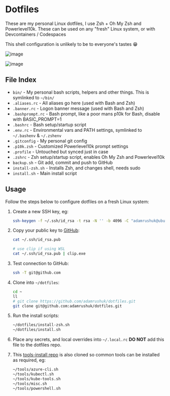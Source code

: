 # Dotfiles

These are my personal Linux dotfiles, I use Zsh + Oh My Zsh and Powerlevel10k.
These can be used on any "fresh" Linux system, or with Devcontainers / Codespaces

This shell configuration is unlikely to be to everyone's tastes 😁

![image](https://user-images.githubusercontent.com/14982936/81501314-a9084b00-92cf-11ea-8ee0-40dfa48de888.png)

![image](https://user-images.githubusercontent.com/14982936/81501320-ae659580-92cf-11ea-8236-caa4fcc10b8d.png)

## File Index

- `bin/` - My personal bash scripts, helpers and other things. This is symlinked to `~/bin/`
- `.aliases.rc` - All aliases go here (used with Bash and Zsh)
- `.banner.rc` - Logon banner message (used with Bash and Zsh)
- `.bashprompt.rc` - Bash prompt, like a poor mans p10k for Bash, disable with BASIC_PROMPT=1
- `.bashrc` - Bash setup/startup script
- `.env.rc` - Environmental vars and PATH settings, symlinked to `~/.bashenv` & `~/.zshenv`
- `.gitconfig` - My personal git config
- `.p10k.zsh` - Customized Powerlevel10k prompt settings
- `.profile` - Untouched but synced just in case
- `.zshrc` - Zsh setup/startup script, enables Oh My Zsh and Powerlevel10k
- `backup.sh` - Git add, commit and push to GitHub
- `install-zsh.sh` - Installs Zsh, and changes shell, needs sudo
- `install.sh` - Main install script

## Usage

Follow the steps below to configure dotfiles on a fresh Linux system:

1. Create a new SSH key, eg:

    ```bash
    ssh-keygen -f ~/.ssh/id_rsa -t rsa -N '' -b 4096 -C "adamrushuk@ubuntu2004"
    ```

1. Copy your public key to [GitHub](https://github.com/settings/keys):

    ```bash
    cat ~/.ssh/id_rsa.pub

    # use clip if using WSL
    cat ~/.ssh/id_rsa.pub | clip.exe
    ```

1. Test connection to GitHub:

    ```bash
    ssh -T git@github.com
    ```

1. Clone into `~/dotfiles`:

    ```bash
    cd ~
    ll
    # git clone https://github.com/adamrushuk/dotfiles.git
    git clone git@github.com:adamrushuk/dotfiles.git
    ```

1. Run the install scripts:

    ```bash
    ~/dotfiles/install-zsh.sh
    ~/dotfiles/install.sh
    ```

1. Place any secrets, and local overrides into `~/.local.rc` **DO NOT** add this file to the dotfiles repo.

1. This [tools-install repo](https://github.com/adamrushuk/tools-install) is also cloned so common tools can be
   installed as required, eg:

    ```bash
    ~/tools/azure-cli.sh
    ~/tools/kubectl.sh
    ~/tools/kube-tools.sh
    ~/tools/misc.sh
    ~/tools/powershell.sh
    ```

